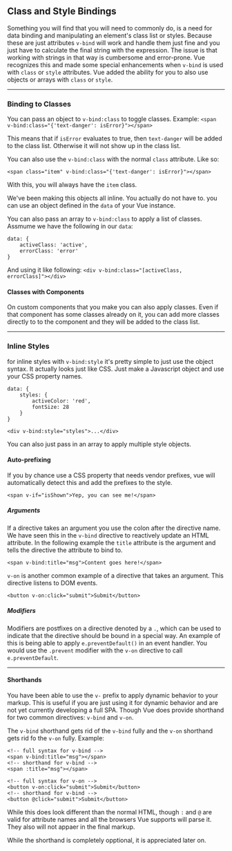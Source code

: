 ## Class and Style Bindings ##
Something you will find that you will need to commonly do, is a need for data binding and manipulating an element's class list or styles. Because these are just attributes `v-bind` will work and handle them just fine and you just have to calculate the final string with the expression. The issue is that working with strings in that way is cumbersome and error-prone. Vue recognizes this and made some special enhancements when `v-bind` is used with `class` or `style` attributes. Vue added the ability for you to also use objects or arrays with `class` or `style`.

---

### Binding to Classes ###
You can pass an object to `v-bind:class` to toggle classes. Example:
`<span v-bind:class="{'text-danger': isError}"></span>`

This means that if `isError` evaluates to true, then `text-danger` will be added to the class list. Otherwise it will not show up in the class list. 

You can also use the `v-bind:class` with the normal `class` attribute. Like so:
```
<span class="item" v-bind:class="{'text-danger': isError}"></span>
```
With this, you will always have the `item` class.

We've been making this objects all inline. You actually do not have to. you can use an object defined in the `data` of your Vue instance.

You can also pass an array to `v-bind:class` to apply a list of classes. Assmume we have the following in our `data`:
```
data: {
    activeClass: 'active',
    errorClass: 'error'
}
```
And using it like following:
`<div v-bind:class="[activeClass, errorClass]"></div>`


#### Classes with Components ####
On custom components that you make you can also apply classes. Even if that component has some classes already on it, you can add more classes directly to to the component and they will be added to the class list.

---

### Inline Styles ###
for inline styles with `v-bind:style` it's pretty simple to just use the object syntax. It actually looks just like CSS. Just make a Javascript object and use your CSS property names.

```
data: {
    styles: {
        activeColor: 'red',
        fontSize: 28
    }
}

<div v-bind:style="styles">...</div>
```

You can also just pass in an array to apply multiple style objects.


#### Auto-prefixing ####
If you by chance use a CSS property that needs vendor prefixes, vue will automatically detect this and add the prefixes to the style.

```
<span v-if="isShown">Yep, you can see me!</span>
```
##### Arguments #####
If a directive takes an argument you use the colon after the directive name. We have seen this in the `v-bind` directive to reactively update an HTML attribute. In the following example the `title` attribute is the argument and tells the directive the attribute to bind to.

`<span v-bind:title="msg">Content goes here!</span>`

`v-on` is another common example of a directive that takes an argument. This directive listens to DOM events.

`<button v-on:click="submit">Submit</button>`

##### Modifiers #####
Modifiers are postfixes on a directive denoted by a `.`, which can be used to indicate that the directive should be bound in a special way. An example of this is being able to apply `e.preventDefault()` in an event handler. You would use the `.prevent` modifier with the `v-on` directive to call `e.preventDefault`.

---

#### Shorthands ####
You have been able to use the `v-` prefix to apply dynamic behavior to your markup. This is useful if you are just using it for dynamic behavior and are not yet currently developing a full SPA. Though Vue does provide shorthand for two common directives: `v-bind` and `v-on`. <br>

The `v-bind` shorthand gets rid of the `v-bind` fully and the `v-on` shorthand gets rid fo the `v-on` fully. Example:
```
<!-- full syntax for v-bind -->
<span v-bind:title="msg"></span>
<!-- shorthand for v-bind -->
<span :title="msg"></span>

<!-- full syntax for v-on -->
<button v-on:click="submit">Submit</button>
<!-- shorthand for v-bind -->
<button @click="submit">Submit</button>
```

While this does look different than the normal HTML, though `:` and `@` are valid for attribute names and all the browsers Vue supports will parse it. They also will not appaer in the final markup.

While the shorthand is completely opptional, it is appreciated later on.
